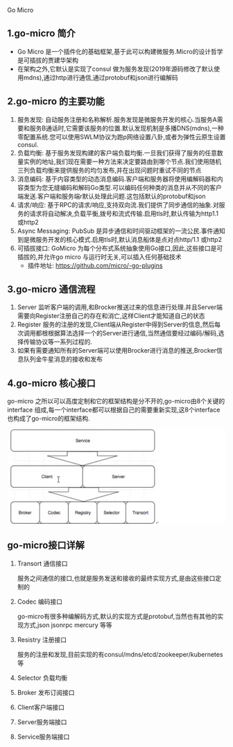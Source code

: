 Go Micro 

## 1.go-micro 简介
- Go Micro 是一个插件化的基础框架,基于此可以构建微服务.Micro的设计哲学是可插拔的贾建华架构
- 在架构之外,它默认是实现了consul 做为服务发现(2019年源码修改了默认使用mdns),通过http进行通信,通过protobuf和json进行编解码



## 2.go-micro 的主要功能
1. 服务发现:
	自动服务注册和名称解析.服务发现是微服务开发的核心.当服务A需要和服务B通话时,它需要该服务的位置.默认发现机制是多播DNS(mdns),一种零配置系统.您可以使用SWLM协议为跑p网络设置八卦,或者为弹性云原生设置 consul.
2. 负载均衡:
	基于服务发现构建的客户端负载均衡.一旦我们获得了服务的任意数量实例的地址,我们现在需要一种方法来决定要路由到哪个节点.我们使用随机三列负载均衡来提供服务的均匀发布,并在出现问题时重试不同的节点
3. 消息编码:
	基于内容类型的动态消息编码.客户端和服务器将使用编解码器和内容类型为您无缝编码和解码Go类型.可以编码任何种类的消息并从不同的客户端发送.客户端和服务端r默认处理此问题.这包括默认的protobuf和json
4. 请求/响应:
	基于RPC的请求/响应,支持双向流.我们提供了同步通信的抽象.对服务的请求将自动解决,负载平衡,拨号和流式传输.启用tls时,默认传输为http1.1 或http2
5. Async Messaging:
	PubSub 是异步通信和时间驱动框架的一流公民.事件通知到是微服务开发的核心模式.启用tls时,默认消息船体是点对点http/1.1 或http2
6. 可插拔接口: 
	GoMicro 为每个分布式系统抽象使用Go接口,因此,这些接口是可插拔的,并允许go micro 与运行时无关,可以插入任何基础技术
	- 插件地址: https://github.com/micro/-go-plugins

## 3.go-micro 通信流程
1. Server 监听客户端的调用,和Brocker推送过来的信息进行处理.并且Server端需要向Register注册自己的存在和消亡,这样Client才能知道自己的状态
2. Register 服务的注册的发现,Client端从Register中得到Server的信息,然后每次调用都根根据算法选择一个的Server进行通信,当然通信要经过编码/解码,选择传输协议等一系列过程的.
3. 如果有需要通知所有的Server端可以使用Brocker进行消息的推送,Brocker信息队列金牛星消息的接收和发布


## 4.go-micro 核心接口
go-micro 之所以可以高度定制和它的框架结构是分不开的,go-micro由8个关键的interface 组成,每一个interface都可以根据自己的需要重新实现,这8个interface也构成了go-micro的框架结构.

![1574316289465](assets/1574316289465.png)



## go-micro接口详解

1. Transort 通信接口

   服务之间通信的接口,也就是服务发送和接收的最终实现方式,是由这些接口定制的

2. Codec 编码接口

   go-micro有很多种编解码方式,默认的实现方式是protobuf,当然也有其他的实现方式,json jsonrpc mercury 等等

3. Resistry 注册接口

   服务的注册和发现,目前实现的有consul/mdns/etcd/zookeeper/kubernetes 等

4. Selector 负载均衡

5. Broker 发布订阅接口

6. Client客户端接口

7. Server服务端接口

8. Service服务端接口







